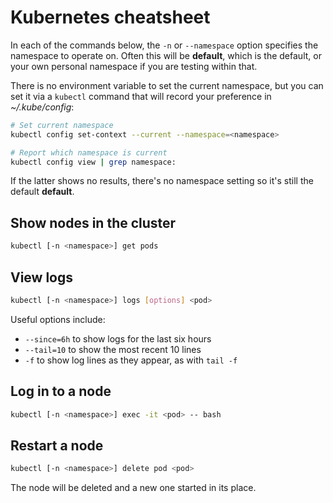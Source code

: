 # Kubernetes cheatsheet

In each of the commands below, the `-n` or `--namespace` option specifies the namespace to operate on.
Often this will be **default**, which is the default, or your own personal namespace if you are testing within that.

There is no environment variable to set the current namespace, but you can set it via a `kubectl` command that will record your preference in _~/.kube/config_:

```bash
# Set current namespace
kubectl config set-context --current --namespace=<namespace>

# Report which namespace is current
kubectl config view | grep namespace:
```

If the latter shows no results, there's no namespace setting so it's still the default **default**.


## Show nodes in the cluster

```bash
kubectl [-n <namespace>] get pods
```


## View logs

```bash
kubectl [-n <namespace>] logs [options] <pod>
```

Useful options include:

* `--since=6h` to show logs for the last six hours
* `--tail=10` to show the most recent 10 lines
* `-f` to show log lines as they appear, as with `tail -f`


## Log in to a node

```bash
kubectl [-n <namespace>] exec -it <pod> -- bash
```

## Restart a node

```bash
kubectl [-n <namespace>] delete pod <pod>
```

The node will be deleted and a new one started in its place.
